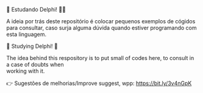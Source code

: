 🧠 Estudando Delphi! 💪🧠

A ideia por trás deste repositório
é colocar pequenos exemplos de cógidos
para consultar, caso surja alguma dúvida
quando estiver programando com esta linguagem.



🧠 Studying Delphi! 💪

The idea behind this respository
is to put small of codes here, to 
consult in a case of doubts when  
working with it.



👉 Sugestões de melhorias/Improve suggest, wpp: https://bit.ly/3v4nGpK
